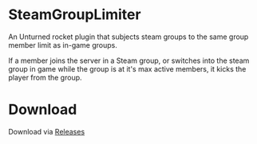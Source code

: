 # SteamGroupLimiter
An Unturned rocket plugin that subjects steam groups to the same group member limit as in-game groups.

If a member joins the server in a Steam group, or switches into the steam group in game while the group is at it's max active members, it kicks the player from the group.

# Download
Download via [Releases](https://github.com/ShimmyMySherbet/SteamGroupLimiter/releases/tag/v1.0)
